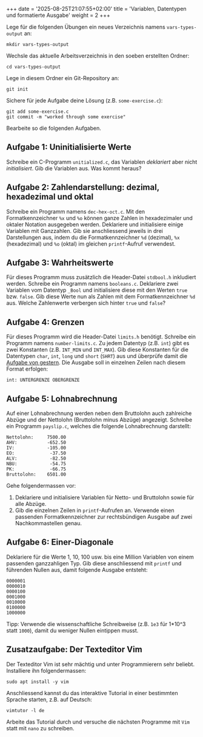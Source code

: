 +++
date = '2025-08-25T21:07:55+02:00'
title = 'Variablen, Datentypen und formatierte Ausgabe'
weight = 2
+++

Lege für die folgenden Übungen ein neues Verzeichnis namens `vars-types-output` an:

    mkdir vars-types-output

Wechsle das aktuelle Arbeitsverzeichnis in den soeben erstellten Ordner:

    cd vars-types-output

Lege in diesem Ordner ein Git-Repository an:

    git init

Sichere für jede Aufgabe deine Lösung (z.B. `some-exercise.c`):

    git add some-exercise.c
    git commit -m "worked through some exercise"

Bearbeite so die folgenden Aufgaben.

## Aufgabe 1: Uninitialisierte Werte

Schreibe ein C-Programm `unitialized.c`, das Variablen _deklariert_ aber nicht _initialisiert_. Gib die Variablen aus. Was kommt heraus?

## Aufgabe 2: Zahlendarstellung: dezimal, hexadezimal und oktal

Schreibe ein Programm namens `dec-hex-oct.c`. Mit den Formatkennzeichner `%x` und `%o` können ganze Zahlen in hexadezimaler und oktaler Notation ausgegeben werden. Deklariere und initialisiere einige Variablen mit Ganzzahlen. Gib sie anschliessend jeweils in drei Darstellungen aus, indem du die Formatkennzeichner `%d` (dezimal), `%x` (hexadezimal) und `%o` (oktal) im gleichen `printf`-Aufruf verwendest.

## Aufgabe 3: Wahrheitswerte

Für dieses Programm muss zusätzlich die Header-Datei `stdbool.h` inkludiert werden. Schreibe ein Programm namens `booleans.c`. Deklariere zwei Variablen vom Datentyp `_Bool` und initialisiere diese mit den Werten `true` bzw. `false`. Gib diese Werte nun als Zahlen mit dem Formatkennzeichner `%d` aus. Welche Zahlenwerte verbergen sich hinter `true` und `false`?

## Aufgabe 4: Grenzen

Für dieses Programm wird die Header-Datei `limits.h` benötigt. Schreibe ein Programm namens `number-limits.c`. Zu jedem Datentyp (z.B. `int`) gibt es zwei Konstanten (z.B. `INT_MIN` und `INT_MAX`). Gib diese Konstanten für die Datentypen `char`, `int`, `long` und `short` (`SHRT`) aus und überprüfe damit die [Aufgabe von gestern](/uebungen/variablen-datentypen-formatierte-ausgabe/#aufgabe-2-grössenberechnung). Die Ausgabe soll in einzelnen Zeilen nach diesem Format erfolgen:

    int: UNTERGRENZE OBERGRENZE

## Aufgabe 5: Lohnabrechnung

Auf einer Lohnabrechnung werden neben dem Bruttolohn auch zahlreiche Abzüge und der Nettolohn (Bruttolohn minus Abzüge) angezeigt. Schreibe ein Programm `payslip.c`, welches die folgende Lohnabrechnung darstellt:

    Nettolohn:     7500.00
    AHV:           -652.50
    IV:            -105.00
    EO:             -37.50
    ALV:            -82.50
    NBU:            -54.75
    PK:             -66.75
    Bruttolohn:    6501.00

Gehe folgendermassen vor:

1. Deklariere und initialisiere Variablen für Netto- und Bruttolohn sowie für alle Abzüge.
2. Gib die einzelnen Zeilen in `printf`-Aufrufen an. Verwende einen passenden Formatkennzeichner zur rechtsbündigen Ausgabe auf zwei Nachkommastellen genau.

## Aufgabe 6: Einer-Diagonale

Deklariere für die Werte 1, 10, 100 usw. bis eine Million Variablen von einem passenden ganzzahligen Typ. Gib diese anschliessend mit `printf` und führenden Nullen aus, damit folgende Ausgabe entsteht:

    0000001
    0000010
    0000100
    0001000
    0010000
    0100000
    1000000

Tipp: Verwende die wissenschaftliche Schreibweise (z.B. `1e3` für 1*10^3 statt `1000`), damit du weniger Nullen eintippen musst.

## Zusatzaufgabe: Der Texteditor Vim

Der Texteditor Vim ist sehr mächtig und unter Programmierern sehr beliebt. Installiere ihn folgendermassen:

    sudo apt install -y vim

Anschliessend kannst du das interaktive Tutorial in einer bestimmten Sprache starten, z.B. auf Deutsch:

    vimtutor -l de

Arbeite das Tutorial durch und versuche die nächsten Programme mit `Vim` statt mit `nano` zu schreiben.
